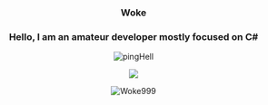 <h3 align="center">Woke</h3>
<h3 align="center">Hello, I am an amateur developer mostly focused on C#</h3>
<p align="center"><img align="center" src="https://github-readme-stats.vercel.app/api/top-langs?username=pingHell&show_icons=true&theme=dark&locale=en&layout=compact" alt="pingHell" /></p>
<p align="center">
  <img src="https://discord.c99.nl/widget/theme-1/827230212433379358.png"/>
</p>
<p align="center"> <img src="https://komarev.com/ghpvc/?username=Woke999&label=Profile%20views&color=0e75b6&style=flat" alt="Woke999" /> </p>
